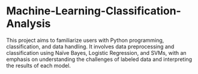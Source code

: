 # Machine-Learning-Classification-Analysis
This project aims to familiarize users with Python programming, classification, and data handling. It involves data preprocessing and classification using Naïve Bayes, Logistic Regression, and SVMs, with an emphasis on understanding the challenges of labeled data and interpreting the results of each model.
